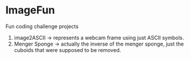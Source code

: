# ImageFun

Fun coding challenge projects

1. image2ASCII -> represents a webcam frame using just ASCII symbols.
2. Menger Sponge -> actually the inverse of the menger sponge, just the cuboids that were supposed to be removed.
